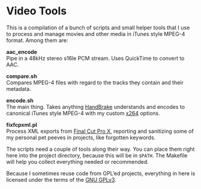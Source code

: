 Video Tools
===========

This is a compilation of a bunch of scripts and small helper tools that I use to process and 
manage movies and other media in iTunes style MPEG-4 format. Among them are:

**aac_encode**  
Pipe in a 48kHz stereo s16le PCM stream. Uses QuickTime to convert to AAC.

**compare.sh**  
Compares MPEG-4 files with regard to the tracks they contain and their metadata.

**encode.sh**  
The main thing. Takes anything [HandBrake](http://handbrake.fr/) understands and encodes to
canonical iTunes style MPEG-4 with my custom [x264](http://www.videolan.org/developers/x264.html)
options.

**fixfcpxml.pl**  
Process XML exports from [Final Cut Pro X](https://www.apple.com/final-cut-pro/), reporting 
and sanitizing some of my personal pet peeves in projects, like forgotten keywords.

The scripts need a couple of tools along their way. You can place them right here into the 
project directory, because this will be in `$PATH`. The Makefile will help you collect 
everything needed or recommended.

Because I sometimes reuse code from GPL’ed projects, everything in here is licensed under 
the terms of the [GNU GPLv3](http://www.gnu.org/licenses/quick-guide-gplv3).
